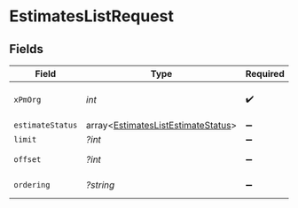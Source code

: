 # EstimatesListRequest


## Fields

| Field                                                                                                                    | Type                                                                                                                     | Required                                                                                                                 | Description                                                                                                              |
| ------------------------------------------------------------------------------------------------------------------------ | ------------------------------------------------------------------------------------------------------------------------ | ------------------------------------------------------------------------------------------------------------------------ | ------------------------------------------------------------------------------------------------------------------------ |
| `xPmOrg`                                                                                                                 | *int*                                                                                                                    | :heavy_check_mark:                                                                                                       | The management ID (MID), found in the first number of your URL when logged in:  https://app.propertymeld.com/{MID}/m/123 |
| `estimateStatus`                                                                                                         | array<[EstimatesListEstimateStatus](../../models/operations/EstimatesListEstimateStatus.md)>                             | :heavy_minus_sign:                                                                                                       | N/A                                                                                                                      |
| `limit`                                                                                                                  | *?int*                                                                                                                   | :heavy_minus_sign:                                                                                                       | Number of results to return per page.                                                                                    |
| `offset`                                                                                                                 | *?int*                                                                                                                   | :heavy_minus_sign:                                                                                                       | The initial index from which to return the results.                                                                      |
| `ordering`                                                                                                               | *?string*                                                                                                                | :heavy_minus_sign:                                                                                                       | Which field to use when ordering the results.                                                                            |
